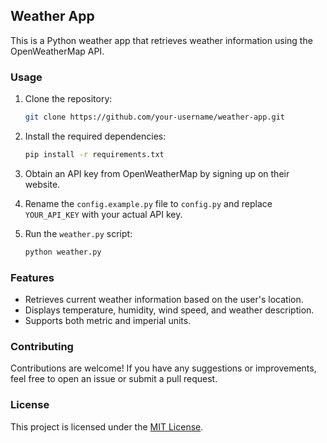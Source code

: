 ## Weather App

This is a Python weather app that retrieves weather information using the OpenWeatherMap API.

### Usage

1. Clone the repository:

    ```bash
    git clone https://github.com/your-username/weather-app.git
    ```

2. Install the required dependencies:

    ```bash
    pip install -r requirements.txt
    ```

3. Obtain an API key from OpenWeatherMap by signing up on their website.

4. Rename the `config.example.py` file to `config.py` and replace `YOUR_API_KEY` with your actual API key.

5. Run the `weather.py` script:

    ```bash
    python weather.py
    ```

### Features

- Retrieves current weather information based on the user's location.
- Displays temperature, humidity, wind speed, and weather description.
- Supports both metric and imperial units.

### Contributing

Contributions are welcome! If you have any suggestions or improvements, feel free to open an issue or submit a pull request.

### License

This project is licensed under the [MIT License](LICENSE).